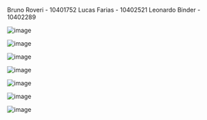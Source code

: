 Bruno Roveri - 10401752
Lucas Farias - 10402521
Leonardo Binder - 10402289


![image](https://github.com/brunoroveri/Lab04/assets/142548195/56690a4f-94c1-4413-81b0-836ec80ea543)


![image](https://github.com/brunoroveri/Lab04/assets/142548195/4eb24aba-7af2-4859-8f09-6619f1a3c019)


![image](https://github.com/brunoroveri/Lab04/assets/142548195/3ff18a9f-a808-4707-9659-051308b8679b)


![image](https://github.com/brunoroveri/Lab04/assets/142548195/bb90f7d1-f989-466a-ba85-a50ff3ded216)


![image](https://github.com/brunoroveri/Lab04/assets/142548195/6c052978-d7d0-4577-94fa-5ee498a431dd)


![image](https://github.com/brunoroveri/Lab04/assets/142548195/e1fd4b48-f40b-4c9e-8f2b-4e4dca914a4e)


![image](https://github.com/brunoroveri/Lab04/assets/142548195/ac0137a5-0a22-411c-828f-6c2381a15505)
